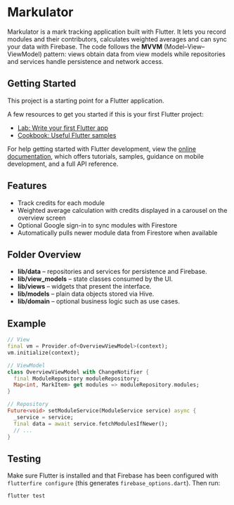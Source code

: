# Markulator

Markulator is a mark tracking application built with Flutter. It lets you
record modules and their contributors, calculates weighted averages and can
sync your data with Firebase. The code follows the **MVVM**
(Model&ndash;View&ndash;ViewModel) pattern: views obtain data from view models
while repositories and services handle persistence and network access.

## Getting Started

This project is a starting point for a Flutter application.

A few resources to get you started if this is your first Flutter project:

- [Lab: Write your first Flutter app](https://docs.flutter.dev/get-started/codelab)
- [Cookbook: Useful Flutter samples](https://docs.flutter.dev/cookbook)

For help getting started with Flutter development, view the
[online documentation](https://docs.flutter.dev/), which offers tutorials,
samples, guidance on mobile development, and a full API reference.

## Features
- Track credits for each module
- Weighted average calculation with credits displayed in a carousel on the overview screen
- Optional Google sign-in to sync modules with Firestore
- Automatically pulls newer module data from Firestore when available

## Folder Overview

- **lib/data** &ndash; repositories and services for persistence and Firebase.
- **lib/view_models** &ndash; state classes consumed by the UI.
- **lib/views** &ndash; widgets that present the interface.
- **lib/models** &ndash; plain data objects stored via Hive.
- **lib/domain** &ndash; optional business logic such as use cases.

## Example

```dart
// View
final vm = Provider.of<OverviewViewModel>(context);
vm.initialize(context);

// ViewModel
class OverviewViewModel with ChangeNotifier {
  final ModuleRepository moduleRepository;
  Map<int, MarkItem> get modules => moduleRepository.modules;
}

// Repository
Future<void> setModuleService(ModuleService service) async {
  _service = service;
  final data = await service.fetchModulesIfNewer();
  // ...
}
```

## Testing

Make sure Flutter is installed and that Firebase has been configured with
`flutterfire configure` (this generates `firebase_options.dart`). Then run:

```bash
flutter test
```
